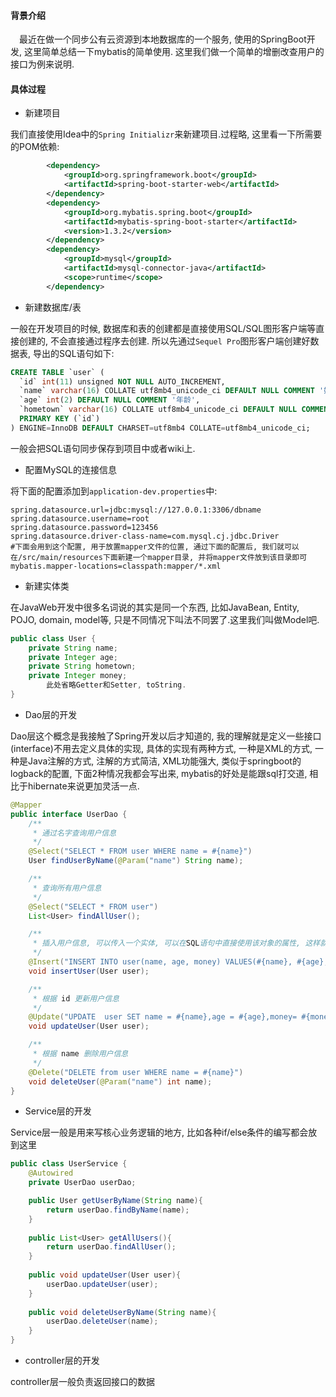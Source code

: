 #### 背景介绍

&emsp;最近在做一个同步公有云资源到本地数据库的一个服务, 使用的SpringBoot开发, 这里简单总结一下mybatis的简单使用. 这里我们做一个简单的增删改查用户的接口为例来说明.


#### 具体过程

* 新建项目

我们直接使用Idea中的`Spring Initializr`来新建项目.过程略, 这里看一下所需要的POM依赖:

```xml
		<dependency>
			<groupId>org.springframework.boot</groupId>
			<artifactId>spring-boot-starter-web</artifactId>
		</dependency>
		<dependency>
			<groupId>org.mybatis.spring.boot</groupId>
			<artifactId>mybatis-spring-boot-starter</artifactId>
			<version>1.3.2</version>
		</dependency>
		<dependency>
			<groupId>mysql</groupId>
			<artifactId>mysql-connector-java</artifactId>
			<scope>runtime</scope>
		</dependency>
```

* 新建数据库/表

一般在开发项目的时候, 数据库和表的创建都是直接使用SQL/SQL图形客户端等直接创建的, 不会直接通过程序去创建. 所以先通过`Sequel Pro`图形客户端创建好数据表, 导出的SQL语句如下:

```sql
CREATE TABLE `user` (
  `id` int(11) unsigned NOT NULL AUTO_INCREMENT,
  `name` varchar(16) COLLATE utf8mb4_unicode_ci DEFAULT NULL COMMENT '姓名',
  `age` int(2) DEFAULT NULL COMMENT '年龄',
  `hometown` varchar(16) COLLATE utf8mb4_unicode_ci DEFAULT NULL COMMENT '家乡',
  PRIMARY KEY (`id`)
) ENGINE=InnoDB DEFAULT CHARSET=utf8mb4 COLLATE=utf8mb4_unicode_ci;
```

一般会把SQL语句同步保存到项目中或者wiki上.

* 配置MySQL的连接信息

将下面的配置添加到`application-dev.properties`中:

```
spring.datasource.url=jdbc:mysql://127.0.0.1:3306/dbname
spring.datasource.username=root
spring.datasource.password=123456
spring.datasource.driver-class-name=com.mysql.cj.jdbc.Driver
#下面会用到这个配置, 用于放置mapper文件的位置, 通过下面的配置后, 我们就可以在/src/main/resources下面新建一个mapper目录, 并将mapper文件放到该目录即可
mybatis.mapper-locations=classpath:mapper/*.xml
```

* 新建实体类

在JavaWeb开发中很多名词说的其实是同一个东西, 比如JavaBean, Entity, POJO, domain, model等, 只是不同情况下叫法不同罢了.这里我们叫做Model吧.

```java
public class User {
    private String name;
    private Integer age;
    private String hometown;
    private Integer money;
		此处省略Getter和Setter, toString.
}
```

* Dao层的开发

Dao层这个概念是我接触了Spring开发以后才知道的, 我的理解就是定义一些接口(interface)不用去定义具体的实现, 具体的实现有两种方式, 一种是XML的方式, 一种是Java注解的方式, 注解的方式简洁, XML功能强大, 类似于springboot的logback的配置, 下面2种情况我都会写出来, mybatis的好处是能跟sql打交道, 相比于hibernate来说更加灵活一点.

```java
@Mapper
public interface UserDao {
    /**
     * 通过名字查询用户信息
     */
    @Select("SELECT * FROM user WHERE name = #{name}")
    User findUserByName(@Param("name") String name);

    /**
     * 查询所有用户信息
     */
    @Select("SELECT * FROM user")
    List<User> findAllUser();

    /**
     * 插入用户信息, 可以传入一个实体, 可以在SQL语句中直接使用该对象的属性, 这样就不用一个参数一个参数来写了.
     */
    @Insert("INSERT INTO user(name, age, money) VALUES(#{name}, #{age}, #{money})")
    void insertUser(User user);

    /**
     * 根据 id 更新用户信息
     */
    @Update("UPDATE  user SET name = #{name},age = #{age},money= #{money} WHERE id = #{id}")
    void updateUser(User user);

    /**
     * 根据 name 删除用户信息
     */
    @Delete("DELETE from user WHERE name = #{name}")
    void deleteUser(@Param("name") int name);
}

```

* Service层的开发

Service层一般是用来写核心业务逻辑的地方, 比如各种if/else条件的编写都会放到这里

```java
public class UserService {
    @Autowired
    private UserDao userDao;

    public User getUserByName(String name){
        return userDao.findByName(name);
    }
    
    public List<User> getAllUsers(){
        return userDao.findAllUser();
    }
    
    public void updateUser(User user){
        userDao.updateUser(user);
    }
    
    public void deleteUserByName(String name){
        userDao.deleteUser(name);
    }
}
```

* controller层的开发

controller层一般负责返回接口的数据

```

```


